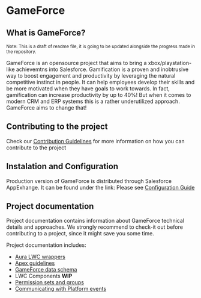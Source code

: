 # GameForce

## What is GameForce?
<sub>Note: This is a draft of readme file, it is going to be updated alongside the progress made in the repository.</sub>

GameForce is an opensource project that aims to bring a xbox/playstation-like achievemtns into Salesforce. Gamification is a proven and inobtrusive way to boost engagement and productivity by leveraging the natural competitive instinct in people. It can help employees develop their skills and be more motivated when they have goals to work towards. In fact, gamification can increase productivity by up to 40%! But when it comes to modern CRM and ERP systems this is a rather underutilized approach. GameForce aims to change that!

## Contributing to the project
Check our [Contribution Guidelines](docs/CONTRIBUTION.md) for more information on how you can contribute to the project

## Instalation and Configuration
Production version of GameForce is distributed through Salesforce AppExhange. It can be found under the link:
Please see [Configuration Guide](docs/CONFIGURATION.md)

## Project documentation
Project documentation contains information about GameForce technical details and approaches. We strongly recommend to check-it out before contributing to a project, since it might save you some time. 

Project documentation includes:
- [Aura LWC wrappers](/docs/AURA.md)
- [Apex guidelines](/docs/CLASSES.md)
- [GameForce data schema](/docs/OBJECTS.md)
- LWC Components **WIP**
- [Permission sets and groups](/docs/PERMISSIONSETSANDGROUPS.md)
- [Communicating with Platform events](/docs/PLATFORMEVENTS.md)
